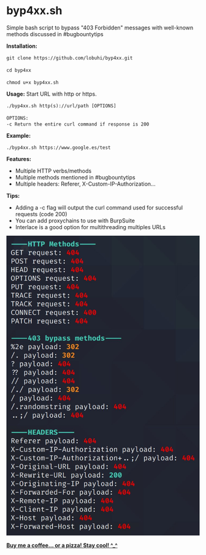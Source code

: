 # byp4xx.sh
Simple bash script to bypass "403 Forbidden" messages with well-known methods discussed in #bugbountytips

**Installation:**
```
git clone https://github.com/lobuhi/byp4xx.git

cd byp4xx

chmod u+x byp4xx.sh
```

**Usage:** Start URL with http or https.
```
./byp4xx.sh http(s)://url/path [OPTIONS]

OPTIONS:
-c Return the entire curl command if response is 200
```
**Example:**
```
./byp4xx.sh https://www.google.es/test
```
**Features:**

- Multiple HTTP verbs/methods
- Multiple methods mentioned in #bugbountytips
- Multiple headers: Referer, X-Custom-IP-Authorization...

**Tips:**

- Adding a -c flag will output the curl command used for successful requests (code 200)
- You can add proxychains to use with BurpSuite
- Interlace is a good option for multithreading multiples URLs


![alt text](screenshot.png)

**[Buy me a coffee... or a pizza! Stay cool! ^_^](https://buymeacoffee.com/lobuhi)**
